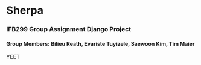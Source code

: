 # Sherpa

### IFB299 Group Assignment Django Project
#### Group Members: Bilieu Reath, Evariste Tuyizele, Saewoon Kim, Tim Maier

YEET

